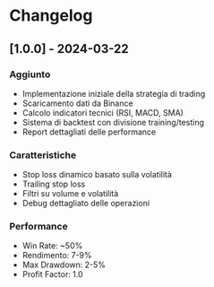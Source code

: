 # Changelog

## [1.0.0] - 2024-03-22

### Aggiunto
- Implementazione iniziale della strategia di trading
- Scaricamento dati da Binance
- Calcolo indicatori tecnici (RSI, MACD, SMA)
- Sistema di backtest con divisione training/testing
- Report dettagliati delle performance

### Caratteristiche
- Stop loss dinamico basato sulla volatilità
- Trailing stop loss
- Filtri su volume e volatilità
- Debug dettagliato delle operazioni

### Performance
- Win Rate: ~50%
- Rendimento: 7-9%
- Max Drawdown: 2-5%
- Profit Factor: 1.0